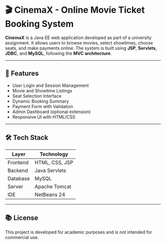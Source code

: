 # 🎬 CinemaX - Online Movie Ticket Booking System

**CinemaX** is a Java EE web application developed as part of a university assignment. It allows users to browse movies, select showtimes, choose seats, and make payments online. The system is built using **JSP**, **Servlets**, **JDBC**, and **MySQL**, following the **MVC architecture**.

---

## 🚀 Features

- User Login and Session Management
- Movie and Showtime Listings
- Seat Selection Interface
- Dynamic Booking Summary
- Payment Form with Validation
- Admin Dashboard (optional extension)
- Responsive UI with HTML/CSS

---

## 🛠️ Tech Stack

| Layer       | Technology                         |
|-------------|------------------------------------|
| Frontend    | HTML, CSS, JSP                     |
| Backend     | Java Servlets                      |
| Database    | MySQL                              |
| Server      | Apache Tomcat                      |
| IDE         | NetBeans 24                        |

---

## 📚 License

This project is developed for academic purposes and is not intended for commercial use.

